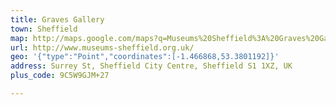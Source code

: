 ```yaml
---
title: Graves Gallery
town: Sheffield
map: http://maps.google.com/maps?q=Museums%20Sheffield%3A%20Graves%20Gallery%2C%20Surrey%20Street%2C%20Sheffield%2C%20GB%2C%20S1%201XZ
url: http://www.museums-sheffield.org.uk/
geo: '{"type":"Point","coordinates":[-1.466868,53.3801192]}'
address: Surrey St, Sheffield City Centre, Sheffield S1 1XZ, UK
plus_code: 9C5W9GJM+27

---
```


